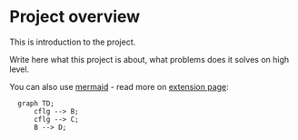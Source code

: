 # Project overview

This is introduction to the project.

Write here what this project is about, what problems does it solves on high level.

You can also use [mermaid](https://mermaid.js.org/) - read more on [extension page](https://github.com/mgaitan/sphinxcontrib-mermaid):

```{mermaid}
  graph TD;
      cflg --> B;
      cflg --> C;
      B --> D;
```